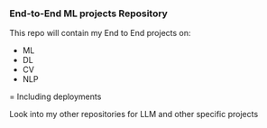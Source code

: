 ### End-to-End ML projects Repository ###

This repo will contain my End to End projects on:
- ML
- DL
- CV
- NLP

= Including deployments

Look into my other repositories for LLM and other specific projects

